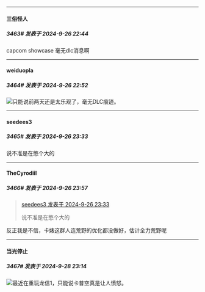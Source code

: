 ﻿
*****

####  三俗怪人  
##### 3463#       发表于 2024-9-26 22:44

capcom showcase 毫无dlc消息啊


*****

####  weiduopla  
##### 3464#       发表于 2024-9-26 22:52

<img src="https://static.saraba1st.com/image/smiley/face2017/037.png" referrerpolicy="no-referrer">只能说前两天还是太乐观了，毫无DLC痕迹。


*****

####  seedees3  
##### 3465#       发表于 2024-9-26 23:33

说不准是在憋个大的


*****

####  TheCyrodiil  
##### 3466#       发表于 2024-9-26 23:57

<blockquote><a href="httphttps://bbs.saraba1st.com/2b/forum.php?mod=redirect&amp;goto=findpost&amp;pid=66317061&amp;ptid=2071122" target="_blank">seedees3 发表于 2024-9-26 23:33</a>

说不准是在憋个大的</blockquote>
反正我是不信，卡婊这群人连荒野的优化都没做好，估计全力荒野呢


*****

####  当光停止  
##### 3467#       发表于 2024-9-28 23:14

<img src="https://static.saraba1st.com/image/smiley/face2017/004.gif" referrerpolicy="no-referrer">最近在重玩龙信1，只能说卡普空真是让人愤怒。

